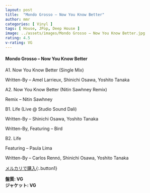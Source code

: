 ```yaml
---
layout: post
title:  "Mondo Grosso – Now You Know Better"
author: mmr
categories: [ Vinyl ]
tags: [ House, JPop, Deep House ]
image: ../assets/images/Mondo Grosso – Now You Know Better.jpg
rating: 4.5
v-rating: VG
---
```


#### Mondo Grosso – Now You Know Better

A1. Now You Know Better (Single Mix)

Written-By – Amel Larrieux, Shinichi Osawa, Yoshito Tanaka

A2. Now You Know Better (Nitin Sawhney Remix)

Remix – Nitin Sawhney

B1. Life (Live @ Studio Sound Dali)

Written-By – Shinichi Osawa, Yoshito Tanaka

Written-By, Featuring – Bird


B2. Life

Featuring – Paula Lima

Written-By – Carlos Rennó, Shinichi Osawa, Yoshito Tanaka

[メルカリで購入](https://jp.mercari.com/item/m14264129378){:.button1}

<div class="mt-4 mb-4 d-flex align-items-center">
<strong class="mr-1">盤質: VG</strong>
</div>
<div class="mt-4 mb-4 d-flex align-items-center">
<strong class="mr-1">ジャケット: VG</strong>
</div>
